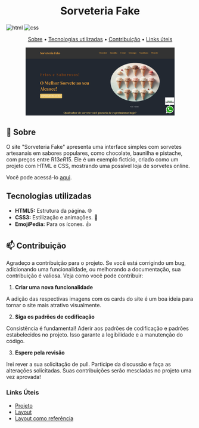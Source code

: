 [HTML5]: https://img.shields.io/badge/html5-%23E34F26.svg?style=for-the-badge&logo=html5&logoColor=white
[CSS3]: https://img.shields.io/badge/css3-%231572B6.svg?style=for-the-badge&logo=css3&logoColor=white
<h1 align="center" style="font-weight: bold;">Sorveteria Fake</h1>

![html][HTML5]
![css][CSS3]

<p align="center">
 <a href="#about">Sobre</a> • 
 <a href="#technologies">Tecnologias utilizadas</a> •
 <a href="#contribute">Contribuição</a> •
 <a href="#links">Links úteis</a> 
</p>

<p align="center">
   <img src="./img/paginaPrincipal.png" alt="Página principal" width="400px">

</p>

<h2 id="about">📌 Sobre</h2>

O site "Sorveteria Fake" apresenta uma interface simples com sorvetes artesanais em sabores populares, como chocolate, baunilha e pistache, com preços entre R$13 e R$15. Ele é um exemplo fictício, criado como um projeto com HTML e CSS, mostrando uma possível loja de sorvetes online.

Você pode acessá-lo [aqui](https://sorveteriafake.vercel.app).

<h2 id="technologies">Tecnologias utilizadas</h2>

- **HTML5:** Estrutura da página. 🌐
- **CSS3:** Estilização e animações. 🎨
- **EmojiPedia:** Para os ícones. 👍

<h2 id="contribute">📫 Contribuição</h2>

Agradeço a contribuição para o projeto. Se você está corrigindo um bug, adicionando uma funcionalidade, ou melhorando a documentação, sua contribuição é valiosa. Veja como você pode contribuir:

1. **Criar uma nova funcionalidade**

A adição das respectivas imagens com os cards do site é um boa ideia para tornar o site mais atrativo visualmente.

2. **Siga os padrões de codificação**

Consistência é fundamental! Aderir aos padrões de codificação e padrões estabelecidos no projeto. Isso garante a legibilidade e a manutenção do código.

3. **Espere pela revisão**

Irei rever a sua solicitação de pull. Participe da discussão e faça as alterações solicitadas. Suas contribuições serão mescladas no projeto uma vez aprovada!

<h3 id="links">Links Úteis</h3>

- [Projeto](https://sorveteriafake.vercel.app)
- [Layout](https://www.youtube.com/watch?v=6gRtjwD2w88&list=PL2Fdisxwzt_f5C7Mv0kg1EAHhy2VJLf1c)
- [Layout como referência](https://github.com/EricHidekiMiyahara/facas-doppler)
